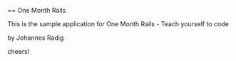 == One Month Rails

This is the sample application for One Month Rails - Teach yourself to code

by Johannes Radig

cheers! 